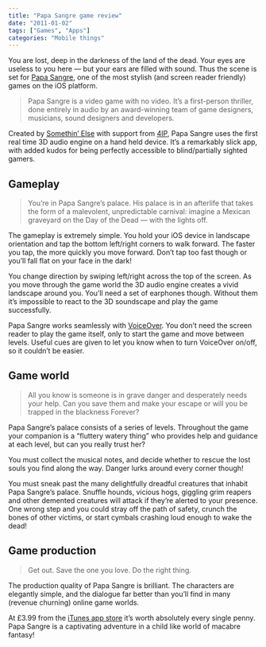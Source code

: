 ```yaml
---
title: "Papa Sangre game review"
date: "2011-01-02"
tags: ["Games", "Apps"]
categories: "Mobile things"
---
```


You are lost, deep in the darkness of the land of the dead. Your eyes are useless to you here — but your ears are filled with sound. Thus the scene is set for [Papa Sangre](http://www.papasangre.com/), one of the most stylish (and screen reader friendly) games on the iOS platform.

> Papa Sangre is a video game with no video. It’s a first-person thriller, done entirely in audio by an award-winning team of game designers, musicians, sound designers and developers.

Created by [Somethin’ Else](http://www.somethinelse.com/) with support from [4IP](http://www.4ip.org.uk/), Papa Sangre uses the first real time 3D audio engine on a hand held device. It’s a remarkably slick app, with added kudos for being perfectly accessible to blind/partially sighted gamers.

## Gameplay

> You’re in Papa Sangre’s palace. His palace is in an afterlife that takes the form of a malevolent, unpredictable carnival: imagine a Mexican graveyard on the Day of the Dead — with the lights off.

The gameplay is extremely simple. You hold your iOS device in landscape orientation and tap the bottom left/right corners to walk forward. The faster you tap, the more quickly you move forward. Don’t tap too fast though or you’ll fall flat on your face in the dark!

You change direction by swiping left/right across the top of the screen. As you move through the game world the 3D audio engine creates a vivid landscape around you. You’ll need a set of earphones though. Without them it’s impossible to react to the 3D soundscape and play the game successfully.

Papa Sangre works seamlessly with [VoiceOver](http://en.wikipedia.org/wiki/VoiceOver). You don’t need the screen reader to play the game itself, only to start the game and move between levels. Useful cues are given to let you know when to turn VoiceOver on/off, so it couldn’t be easier.

## Game world

> All you know is someone is in grave danger and desperately needs your help. Can you save them and make your escape or will you be trapped in the blackness Forever?

Papa Sangre’s palace consists of a series of levels. Throughout the game your companion is a “fluttery watery thing” who provides help and guidance at each level, but can you really trust her?

You must collect the musical notes, and decide whether to rescue the lost souls you find along the way. Danger lurks around every corner though!

You must sneak past the many delightfully dreadful creatures that inhabit Papa Sangre’s palace. Snuffle hounds, vicious hogs, giggling grim reapers and other demented creatures will attack if they’re alerted to your presence. One wrong step and you could stray off the path of safety, crunch the bones of other victims, or start cymbals crashing loud enough to wake the dead!

## Game production

> Get out. Save the one you love. Do the right thing.

The production quality of Papa Sangre is brilliant. The characters are elegantly simple, and the dialogue far better than you’ll find in many (revenue churning) online game worlds.

At £3.99 from the [iTunes app store](http://itunes.apple.com/gb/app/papa-sangre/id407536885?mt=8) it’s worth absolutely every single penny. Papa Sangre is a captivating adventure in a child like world of macabre fantasy!
